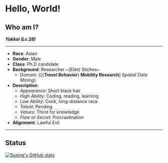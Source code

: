 Hello, World!
======

## Who am I?

***Yakkai (Lv.28)***

------
- **Race**: Asian
- **Gender**: Male
- **Class**: Ph.D candidate
- **Background**: Researcher ~(*Elite*) Stiches~
  - *Domain*: {[{***Travel Behavior***} **Mobility Research**] *Spatial Data Mining*}
- **Description**: 
  - *Appearance*: Short black hair
  - *High Ability*: Coding, reading, learning
  - *Low Ability*: Cook, long-distance race
  - *Talent*: Pending
  - *Values*: Thirst for knowledge
  - *Flaw or Secret*: Procrastination
- **Alignment**: Lawful Evil

------

## Status

[![Suxing's GitHub stats](https://github-readme-stats.vercel.app/api?username=JohnLyu94&count_private=true&show_icons=true&theme=nord)](https://github.com/JohnLyu94/github-readme-stats)
